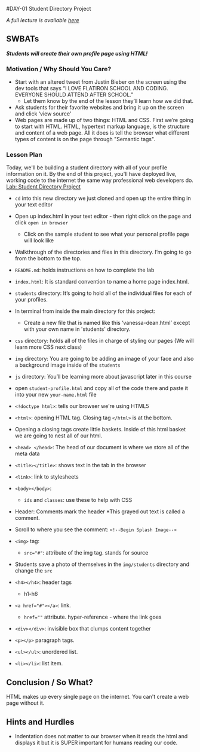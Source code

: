 #DAY-01 Student Directory Project

_A full lecture is available [here](LECTURE.md)_

## SWBATs
***Students will create their own profile page using HTML!***

### Motivation / Why Should You Care?

+ Start with an altered tweet from Justin Bieber on the screen using the dev tools that says “I LOVE FLATIRON SCHOOL AND CODING. EVERYONE SHOULD ATTEND AFTER SCHOOL.”  
  * Let them know by the end of the lesson they’ll learn how we did that.
+ Ask students for their favorite websites and bring it up on the screen and click ‘view source’
+ Web pages are made up of two things: HTML and CSS. First we’re going to start with HTML. HTML, hypertext markup language, is the structure and content of a web page. All it does is tell the browser what different types of content is on the page through "Semantic tags".


### Lesson Plan
Today, we'll be building a student directory with all of your profile information on it. By the end of this project, you'll have deployed live, working code to the internet the same way professional web developers do. [Lab: Student Directory Project](https://github.com/learn-co-curriculum/hs-intro-web-student-directory)

+ `cd` into this new directory we just cloned and open up the entire thing in your text editor
+ Open up index.html in your text editor - then right click on the page and click `open in browser` 
  * Click on the sample student to see what your personal profile page will look like
+ Walkthrough of the directories and files in this directory. I’m going to go from the bottom to the top. 
+ `README.md`: holds instructions on how to complete the lab
+ `index.html`: It is standard convention to name a home page index.html. 
+ `students` directory: It’s going to hold all of the individual files for each of your profiles. 
+ In terminal from inside the main directory for this project:
  * Create a new file that is named like this ‘vanessa-dean.html’ except with your own name in 'students' directory.
+ `css` directory: holds all of the files in charge of styling our pages (We will learn more CSS next class)
+ `img` directory: You are going to be adding an image of your face and also a background image inside of the `students` 
+ `js` directory: You’ll be learning more about javascript later in this course
+ open `student-profile.html` and copy all of the code there and paste it into your new `your-name.html` file

+ `<!doctype html>`:  tells our browser we're using HTML5 
+ `<html>`: opening HTML tag. Closing tag `</html>` is at the bottom.
+ Opening a closing tags create little baskets. Inside of this html basket we are going to nest all of our html.
+ `<head> </head>`: The head of our document is where we store all of the meta data
+ `<title></title>`: shows text in the tab in the browser
+ `<link>`: link to stylesheets
+ `<body></body>`: 
  + `ids` and `classes`: use these to help with CSS
+ Header: Comments mark the header
  *This grayed out text is called a comment.
+ Scroll to where you see the comment: `<!--Begin Splash Image-->`
+ `<img>` tag:
    * `src="#"`: attribute of the img tag. stands for source
+ Students save a photo of themselves in the `img/students` directory and change the `src` 
+ `<h4></h4>`: header tags
  * h1-h6
+ `<a href="#"></a>`: link.
  * `href=""` attribute. hyper-reference - where the link goes
+ `<div></div>`: invisible box that clumps content together
+ `<p></p>` paragraph tags. 
+ `<ul></ul>`: unordered list.
+ `<li></li>`: list item. 

## Conclusion / So What?
HTML makes up every single page on the internet. You can't create a web page without it. 

## Hints and Hurdles
+ Indentation does not matter to our browser when it reads the html and displays it but it is SUPER important for humans reading our code.
